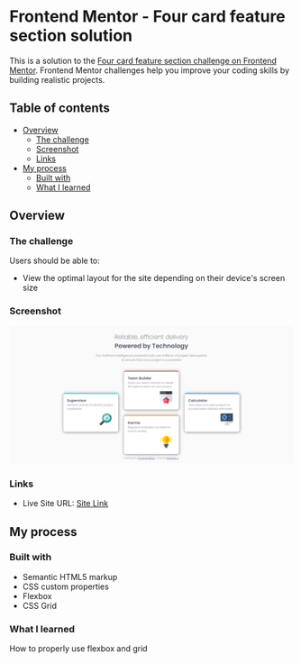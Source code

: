 # Frontend Mentor - Four card feature section solution

This is a solution to the [Four card feature section challenge on Frontend Mentor](https://www.frontendmentor.io/challenges/four-card-feature-section-weK1eFYK). Frontend Mentor challenges help you improve your coding skills by building realistic projects.

## Table of contents

- [Overview](#overview)
  - [The challenge](#the-challenge)
  - [Screenshot](#screenshot)
  - [Links](#links)
- [My process](#my-process)
  - [Built with](#built-with)
  - [What I learned](#what-i-learned)

## Overview

### The challenge

Users should be able to:

- View the optimal layout for the site depending on their device's screen size

### Screenshot

![Desktop View](design/screenshot.PNG)

### Links

- Live Site URL: [Site Link](https://skanthanvijay.github.io/Frontend-Mentor-6/)

## My process

### Built with

- Semantic HTML5 markup
- CSS custom properties
- Flexbox
- CSS Grid

### What I learned

How to properly use flexbox and grid
